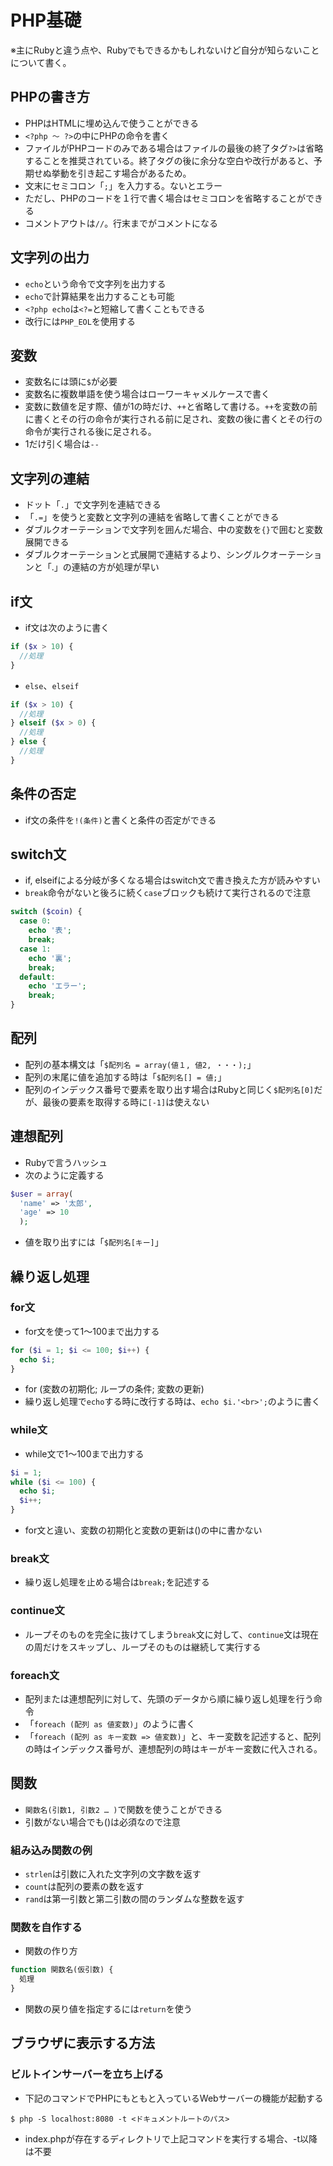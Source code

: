 # PHP基礎
※主にRubyと違う点や、Rubyでもできるかもしれないけど自分が知らないことについて書く。

## PHPの書き方
- PHPはHTMLに埋め込んで使うことができる
- `<?php 〜 ?>`の中にPHPの命令を書く
- ファイルがPHPコードのみである場合はファイルの最後の終了タグ`?>`は省略することを推奨されている。終了タグの後に余分な空白や改行があると、予期せぬ挙動を引き起こす場合があるため。
- 文末にセミコロン「`;`」を入力する。ないとエラー
- ただし、PHPのコードを１行で書く場合はセミコロンを省略することができる
- コメントアウトは`//`。行末までがコメントになる

## 文字列の出力
- `echo`という命令で文字列を出力する
- `echo`で計算結果を出力することも可能
- `<?php echo`は`<?=`と短縮して書くこともできる
- 改行には`PHP_EOL`を使用する

## 変数
- 変数名には頭に`$`が必要
- 変数名に複数単語を使う場合はローワーキャメルケースで書く
- 変数に数値を足す際、値が1の時だけ、`++`と省略して書ける。`++`を変数の前に書くとその行の命令が実行される前に足され、変数の後に書くとその行の命令が実行される後に足される。
- 1だけ引く場合は`--`

## 文字列の連結
- ドット「`.`」で文字列を連結できる
- 「`.=`」を使うと変数と文字列の連結を省略して書くことができる
- ダブルクオーテーションで文字列を囲んだ場合、中の変数を`{}`で囲むと変数展開できる
- ダブルクオーテーションと式展開で連結するより、シングルクオーテーションと「.」の連結の方が処理が早い

## if文
- if文は次のように書く
```PHP
if ($x > 10) {
  //処理
}
```
- `else`、`elseif`
```PHP
if ($x > 10) {
  //処理
} elseif ($x > 0) {
  //処理
} else {
  //処理
}
```

## 条件の否定
- if文の条件を`!(条件)`と書くと条件の否定ができる

## switch文
- if, elseifによる分岐が多くなる場合はswitch文で書き換えた方が読みやすい
- `break`命令がないと後ろに続く`case`ブロックも続けて実行されるので注意
```PHP
switch ($coin) {
  case 0:
    echo '表';
    break;
  case 1:
    echo '裏';
    break;
  default:
    echo 'エラー';
    break;
}
```

## 配列
- 配列の基本構文は「`$配列名 = array(値１, 値2, ・・・);`」
- 配列の末尾に値を追加する時は「`$配列名[] = 値;`」
- 配列のインデックス番号で要素を取り出す場合はRubyと同じく`$配列名[0]`だが、最後の要素を取得する時に`[-1]`は使えない

## 連想配列
- Rubyで言うハッシュ
- 次のように定義する
```PHP
$user = array(
  'name' => '太郎',
  'age' => 10
  );
```
- 値を取り出すには「`$配列名[キー]`」

##  繰り返し処理

### for文
- for文を使って1〜100まで出力する
```PHP
for ($i = 1; $i <= 100; $i++) {
  echo $i;
}
```
- for (変数の初期化; ループの条件; 変数の更新)
- 繰り返し処理で`echo`する時に改行する時は、`echo $i.'<br>';`のように書く

### while文
- while文で1〜100まで出力する
```PHP
$i = 1;
while ($i <= 100) {
  echo $i;
  $i++;
}
```
- for文と違い、変数の初期化と変数の更新は()の中に書かない

### break文
- 繰り返し処理を止める場合は`break;`を記述する

### continue文
- ループそのものを完全に抜けてしまう`break`文に対して、`continue`文は現在の周だけをスキップし、ループそのものは継続して実行する

### foreach文
- 配列または連想配列に対して、先頭のデータから順に繰り返し処理を行う命令
- 「`foreach (配列 as 値変数)`」のように書く
- 「`foreach (配列 as キー変数 => 値変数)`」と、キー変数を記述すると、配列の時はインデックス番号が、連想配列の時はキーがキー変数に代入される。

## 関数
- `関数名(引数1, 引数2 … )`で関数を使うことができる
- 引数がない場合でも()は必須なので注意

### 組み込み関数の例
- `strlen`は引数に入れた文字列の文字数を返す
- `count`は配列の要素の数を返す
- `rand`は第一引数と第二引数の間のランダムな整数を返す

### 関数を自作する
- 関数の作り方
```PHP
function 関数名(仮引数) {
  処理
}
```
- 関数の戻り値を指定するには`return`を使う

## ブラウザに表示する方法
### ビルトインサーバーを立ち上げる
- 下記のコマンドでPHPにもともと入っているWebサーバーの機能が起動する
```
$ php -S localhost:8080 -t <ドキュメントルートのパス>
```
- index.phpが存在するディレクトリで上記コマンドを実行する場合、-t以降は不要
